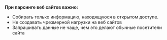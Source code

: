 
**При парсинге веб сайтов важно:**
- Собирать только информацию, находящуюся в открытом доступе.
- Не создавать чрезмерной нагрузки на веб сайтов 
- Запрашивать данные не чаще, чем это делают обычные посетители сайта 